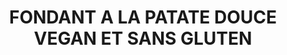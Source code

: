 ---
title: FONDANT A LA PATATE DOUCE VEGAN ET SANS GLUTEN
draft: true
layout: recettes
type: dessert
categories:
  - Gateau
auteur: Auré
regime:
  - vegan
  - sans-gluten
cuisson: Oui
temperature: Froid
plate: 25
check: Non
checkAlwaysOk: true
ingredients:
  legumes:
    - title: Patates douces
      quantite: 2.5
      unit: Kg
  sucres:
    - title: vanille extrait concentré
      quantite: 5
      unit: c. à café
    - title: sucre de canne (blond)
      quantite: 300
      unit: grammes
    - title: Poudre d'amandes
      quantite: 500
      unit: grammes
  lof:
    - title: Lait de soja
      quantite: 750
      unit: ml
    - title: Farine de tapioca
      quantite: 250
      unit: grammes
preparation: >-
  * Écraser à la fourchette les patates douces bien cuites pour en faire une
  purée.

  * Mélanger la poudre d'amande, les sucres et la farine.

  * Ajouter le mélange à la purée de patate douce et délayer avec le lait de soja jusqu'à ce que la consistance soit bien homogène.

  * Verser dans le moule à gâteau, et placer au four préchauffé à 200° pendant 35 min au moins.
publishDate: 2025-05-30T17:18:00.000Z
uuid: 3b227p22
titleslug: fondant-a-la-patate-douce-vegan-et-sans-gluten_3b227p22
---